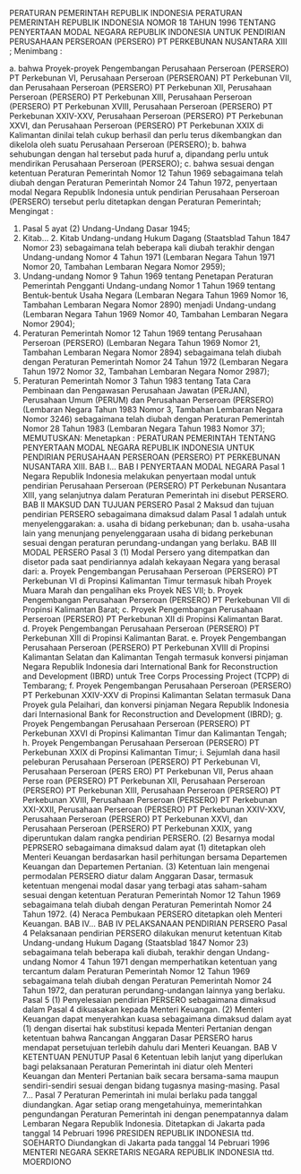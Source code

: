  PERATURAN PEMERINTAH REPUBLIK INDONESIA PERATURAN PEMERINTAH REPUBLIK INDONESIA NOMOR 18 TAHUN 1996 TENTANG PENYERTAAN MODAL NEGARA REPUBLIK INDONESIA UNTUK PENDIRIAN PERUSAHAAN PERSEROAN (PERSERO) PT PERKEBUNAN NUSANTARA XIII ;
Menimbang :

a. bahwa Proyek-proyek Pengembangan Perusahaan Perseroan (PERSERO) PT Perkebunan VI, Perusahaan Perseroan (PERSEROAN) PT Perkebunan VII, dan Perusahaan Perseroan (PERSERO) PT Perkebunan XII, Perusahaan Perseroan (PERSERO) PT Perkebunan XIII, Perusahaan Perseroan (PERSERO) PT Perkebunan XVIII, Perusahaan Perseroan (PERSERO) PT Perkebunan XXIV-XXV, Perusahaan Perseroan (PERSERO) PT Perkebunan XXVI, dan Perusahaan Perseroan (PERSERO) PT Perkebunan XXIX di Kalimantan dinilai telah cukup berhasil dan perlu terus dikembangkan dan dikelola oleh suatu Perusahaan Perseroan (PERSERO);
b. bahwa sehubungan dengan hal tersebut pada huruf a, dipandang perlu untuk mendirikan Perusahaan Perseroan (PERSERO);
c. bahwa sesuai dengan ketentuan Peraturan Pemerintah Nomor 12 Tahun 1969 sebagaimana telah diubah dengan Peraturan Pemerintah Nomor 24 Tahun 1972, penyertaan modal Negara Republik Indonesia untuk pendirian Perusahaan Perseroan (PERSERO) tersebut perlu ditetapkan dengan Peraturan Pemerintah;
Mengingat :

1. Pasal 5 ayat (2) Undang-Undang Dasar 1945;
2. Kitab… 2. Kitab Undang-undang Hukum Dagang (Staatsblad Tahun 1847 Nomor 23) sebagaimana telah beberapa kali diubah terakhir dengan Undang-undang Nomor 4 Tahun 1971 (Lembaran Negara Tahun 1971 Nomor 20, Tambahan Lembaran Negara Nomor 2959);
3. Undang-undang Nomor 9 Tahun 1969 tentang Penetapan Peraturan Pemerintah Pengganti Undang-undang Nomor 1 Tahun 1969 tentang Bentuk-bentuk Usaha Negara (Lembaran Negara Tahun 1969 Nomor 16, Tambahan Lembaran Negara Nomor 2890) menjadi Undang-undang (Lembaran Negara Tahun 1969 Nomor 40, Tambahan Lembaran Negara Nomor 2904);
4. Peraturan Pemerintah Nomor 12 Tahun 1969 tentang Perusahaan Perseroan (PERSERO) (Lembaran Negara Tahun 1969 Nomor 21, Tambahan Lembaran Negara Nomor 2894) sebagaimana telah diubah dengan Peraturan Pemerintah Nomor 24 Tahun 1972 (Lembaran Negara Tahun 1972 Nomor 32, Tambahan Lembaran Negara Nomor 2987);
5. Peraturan Pemerintah Nomor 3 Tahun 1983 tentang Tata Cara Pembinaan dan Pengawasan Perusahaan Jawatan (PERJAN), Perusahaan Umum (PERUM) dan Perusahaan Perseroan (PERSERO) (Lembaran Negara Tahun 1983 Nomor 3, Tambahan Lembaran Negara Nomor 3246) sebagaimana telah diubah dengan Peraturan Pemerintah Nomor 28 Tahun 1983 (Lembaran Negara Tahun 1983 Nomor 37);
MEMUTUSKAN:
 Menetapkan : PERATURAN PEMERINTAH TENTANG PENYERTAAN MODAL NEGARA REPUBLIK INDONESIA UNTUK PENDIRIAN PERUSAHAAN PERSEROAN (PERSERO) PT PERKEBUNAN NUSANTARA XIII. BAB I…
BAB I PENYERTAAN MODAL NEGARA
Pasal 1
Negara Republik Indonesia melakukan penyertaan modal untuk pendirian Perusahaan Perseroan (PERSERO) PT Perkebunan Nusantara XIII, yang selanjutnya dalam Peraturan Pemerintah ini disebut PERSERO.
BAB II MAKSUD DAN TUJUAN PERSERO
Pasal 2
Maksud dan tujuan pendirian PERSERO sebagaimana dimaksud dalam Pasal 1 adalah untuk menyelenggarakan:
a. usaha di bidang perkebunan; dan
b. usaha-usaha lain yang menunjang penyelenggaraan usaha di bidang perkebunan sesuai dengan peraturan perundang-undangan yang berlaku.
BAB III MODAL PERSERO
Pasal 3
(1) Modal Persero yang ditempatkan dan disetor pada saat pendiriannya adalah kekayaan Negara yang berasal dari:
a. Proyek Pengembangan Perusahaan Perseroan (PERSERO) PT Perkebunan VI di Propinsi Kalimantan Timur termasuk hibah Proyek Muara Marah dan pengalihan eks Proyek NES VII;
b. Proyek Pengembangan Perusahaan Perseroan (PERSERO) PT Perkebunan VII di Propinsi Kalimantan Barat;
c. Proyek Pengembangan Perusahaan Perseroan (PERSERO) PT Perkebunan XII di Propinsi Kalimantan Barat.
d. Proyek Pengembangan Perusahaan Perseroan (PERSERO) PT Perkebunan XIII di Propinsi Kalimantan Barat.
e. Proyek Pengembangan Perusahaan Perseroan (PERSERO) PT Perkebunan XVIII di Propinsi Kalimantan Selatan dan Kalimantan Tengah termasuk konversi pinjaman Negara Republik Indonesia dari International Bank for Reconstruction and Development (IBRD) untuk Tree Corps Processing Project (TCPP) di Tembarang;
f. Proyek Pengembangan Perusahaan Perseroan (PERSERO) PT Perkebunan XXIV-XXV di Propinsi Kalimantan Selatan termasuk Dana Proyek gula Pelaihari, dan konversi pinjaman Negara Republik Indonesia dari Internasional Bank for Reconstruction and Development (IBRD);
g. Proyek Pengembangan Perusahaan Perseroan (PERSERO) PT Perkebunan XXVI di Propinsi Kalimantan Timur dan Kalimantan Tengah;
h. Proyek Pengembangan Perusahaan Perseroan (PERSERO) PT Perkebunan XXIX di Propinsi Kalimantan Timur;
i. Sejumlah dana hasil peleburan Perusahaan Perseroan (PERSERO) PT Perkebunan VI, Perusahaan Perseroan (PERS ERO) PT Perkebunan VII, Perus ahaan Perse roan (PERSERO) PT Perkebunan XII, Perusahaan Perseroan (PERSERO) PT Perkebunan XIII, Perusahaan Perseroan (PERSERO) PT Perkebunan XVIII, Perusahaan Perseroan (PERSERO) PT Perkebunan XXI-XXII, Perusahaan Perseroan (PERSERO) PT Perkebunan XXIV-XXV, Perusahaan Perseroan (PERSERO) PT Perkebunan XXVI, dan Perusahaan Perseroan (PERSERO) PT Perkebunan XXIX, yang diperuntukan dalam rangka pendirian PERSERO.
(2) Besarnya modal PEPRSERO sebagaimana dimaksud dalam ayat (1) ditetapkan oleh Menteri Keuangan berdasarkan hasil perhitungan bersama Departemen Keuangan dan Departemen Pertanian.
(3) Ketentuan lain mengenai permodalan PERSERO diatur dalam Anggaran Dasar, termasuk ketentuan mengenai modal dasar yang terbagi atas saham-saham sesuai dengan ketentuan Peraturan Pemerintah Nomor 12 Tahun 1969 sebagaimana telah diubah dengan Peraturan Pemerintah Nomor 24 Tahun 1972.
(4) Neraca Pembukaan PERSERO ditetapkan oleh Menteri Keuangan. BAB IV…
BAB IV PELAKSANAAN PENDIRIAN PERSERO
Pasal 4
Pelaksanaan pendirian PERSERO dilakukan menurut ketentuan Kitab Undang-undang Hukum Dagang (Staatsblad 1847 Nomor 23) sebagaimana telah beberapa kali diubah, terakhir dengan Undang-undang Nomor 4 Tahun 1971 dengan memperhatikan ketentuan yang tercantum dalam Peraturan Pemerintah Nomor 12 Tahun 1969 sebagaimana telah diubah dengan Peraturan Pemerintah Nomor 24 Tahun 1972, dan peraturan perundang-undangan lainnya yang berlaku.
Pasal 5
(1) Penyelesaian pendirian PERSERO sebagaimana dimaksud dalam Pasal 4 dikuasakan kepada Menteri Keuangan.
(2) Menteri Keuangan dapat menyerahkan kuasa sebagaimana dimaksud dalam ayat (1) dengan disertai hak substitusi kepada Menteri Pertanian dengan ketentuan bahwa Rancangan Anggaran Dasar PERSERO harus mendapat persetujuan terlebih dahulu dari Menteri Keuangan.
BAB V KETENTUAN PENUTUP
Pasal 6
Ketentuan lebih lanjut yang diperlukan bagi pelaksanaan Peraturan Pemerintah ini diatur oleh Menteri Keuangan dan Menteri Pertanian baik secara bersama-sama maupun sendiri-sendiri sesuai dengan bidang tugasnya masing-masing. Pasal 7…
Pasal 7
Peraturan Pemerintah ini mulai berlaku pada tanggal diundangkan.
Agar setiap orang mengetahuinya, memerintahkan pengundangan Peraturan Pemerintah ini dengan penempatannya dalam Lembaran Negara Republik Indonesia. Ditetapkan di Jakarta pada tanggal 14 Pebruari 1996 PRESIDEN REPUBLIK INDONESIA ttd. SOEHARTO Diundangkan di Jakarta pada tanggal 14 Pebruari 1996 MENTERI NEGARA SEKRETARIS NEGARA REPUBLIK INDONESIA ttd. MOERDIONO